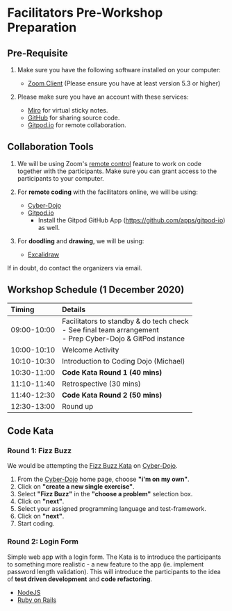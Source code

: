# Facilitators Pre-Workshop Preparation

## Pre-Requisite

1. Make sure you have the following software installed on your computer:

    - [Zoom Client](https://zoom.us/download#client_4meeting) (Please ensure you have at least version 5.3 or higher)

2. Please make sure you have an account with these services:
    - [Miro](https://miro.com/) for virtual sticky notes.
    - [GitHub](https://github.com/) for sharing source code.
    - [Gitpod.io](https://www.gitpod.io/) for remote collaboration.

## Collaboration Tools

1. We will be using Zoom's [remote control](https://support.zoom.us/hc/en-us/articles/201362673-Requesting-or-giving-remote-control) feature to work on code together with the participants. Make sure you can grant access to the participants to your computer.

2. For **remote coding** with the facilitators online, we will be using:

    - [Cyber-Dojo](https://cyber-dojo.org/)
    - [Gitpod.io](https://www.gitpod.io/)
        - Install the Gitpod GitHub App (<https://github.com/apps/gitpod-io>) as well.

3. For **doodling** and **drawing**, we will be using:

    - [Excalidraw](https://excalidraw.com/)

If in doubt, do contact the organizers via email.

## Workshop Schedule (1 December 2020)

Timing | Details
:----- | :-----
09:00-10:00 | Facilitators to standby & do tech check <br>- See final team arrangement <br>- Prep Cyber-Dojo & GitPod instance
10:00-10:10 | Welcome Activity
10:10-10:30 | Introduction to Coding Dojo (Michael)
10:30-11:00 | **Code Kata Round 1 (40 mins)**
11:10-11:40 | Retrospective (30 mins)
11:40-12:30 | **Code Kata Round 2 (50 mins)**
12:30-13:00 | Round up

## Code Kata

### Round 1: Fizz Buzz

We would be attempting the [Fizz Buzz Kata](https://codingdojo.org/kata/FizzBuzz/) on [Cyber-Dojo](https://cyber-dojo.org/).

1. From the [Cyber-Dojo](https://cyber-dojo.org/) home page, choose **"i'm on my own"**.
2. Click on **"create a new single exercise"**.
3. Select **"Fizz Buzz"** in the **"choose a problem"** selection box.
4. Click on **"next"**.
5. Select your assigned programming language and test-framework.
6. Click on **"next"**.
7. Start coding.

### Round 2: Login Form

Simple web app with a login form. The Kata is to introduce the participants to something more realistic - a new feature to the app (ie. implement password length validation). This will introduce the participants to the idea of **test driven development** and **code refactoring**.

- [NodeJS](https://github.com/tdd-workshops/tdd-lab-login-form-nodejs)
- [Ruby on Rails](https://github.com/tdd-workshops/tdd-lab-login-form-ruby-rails)
